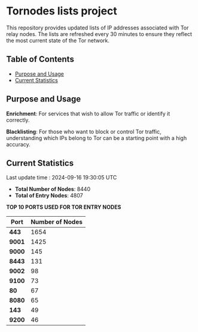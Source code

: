 # Tornodes lists project

This repository provides updated lists of IP addresses associated with Tor relay nodes. The lists are refreshed every 30 minutes to ensure they reflect the most current state of the Tor network.

## Table of Contents

- [Purpose and Usage](#purpose-and-usage)
- [Current Statistics](#current-statistics)


## Purpose and Usage

**Enrichment**: For services that wish to allow Tor traffic or identify it correctly.

**Blacklisting**: For those who want to block or control Tor traffic, understanding which IPs belong to Tor can be a starting point with a high accuracy.

## Current Statistics

Last update time : 2024-09-16 19:30:05 UTC

- **Total Number of Nodes**: 8440
- **Total of Entry Nodes**: 4807

**TOP 10 PORTS USED FOR TOR ENTRY NODES**

| **Port** | **Number of Nodes** |
|------|-----------------|
| **443**   | 1654  |
| **9001**   | 1425  |
| **9000**   | 145  |
| **8443**   | 131  |
| **9002**   | 98  |
| **9100**   | 73  |
| **80**   | 67  |
| **8080**   | 65  |
| **143**   | 49  |
| **9200**   | 46  |

